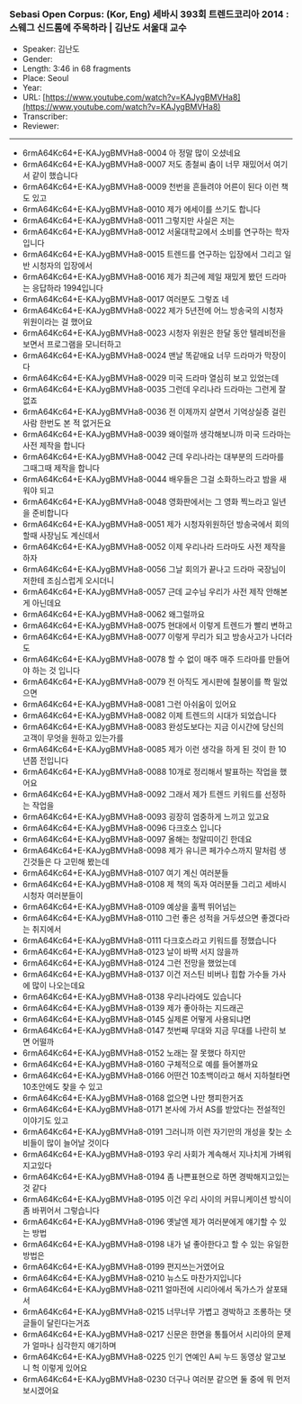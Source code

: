 ### Sebasi Open Corpus: (Kor, Eng) 세바시 393회 트렌드코리아 2014 : 스웨그 신드롬에 주목하라 | 김난도 서울대 교수

- Speaker: 김난도
- Gender: 
- Length: 3:46 in 68 fragments
- Place: Seoul
- Year: 
- URL: [https://www.youtube.com/watch?v=KAJygBMVHa8](https://www.youtube.com/watch?v=KAJygBMVHa8)
- Transcriber: 
- Reviewer: 

---

- 6rmA64Kc64+E-KAJygBMVHa8-0004 아 정말 많이 오셨네요
- 6rmA64Kc64+E-KAJygBMVHa8-0007 저도 종철씨 춤이 너무 재밌어서 여기서 같이 했습니다
- 6rmA64Kc64+E-KAJygBMVHa8-0009 천번을 흔들려야 어른이 된다 이런 책도 있고
- 6rmA64Kc64+E-KAJygBMVHa8-0010 제가 에세이를 쓰기도 합니다
- 6rmA64Kc64+E-KAJygBMVHa8-0011 그렇지만 사실은 저는
- 6rmA64Kc64+E-KAJygBMVHa8-0012 서울대학교에서 소비를 연구하는 학자입니다
- 6rmA64Kc64+E-KAJygBMVHa8-0015 트렌드를 연구하는 입장에서 그리고 일반 시청자의 입장에서
- 6rmA64Kc64+E-KAJygBMVHa8-0016 제가 최근에 제일 재밌게 봤던 드라마는 응답하라 1994입니다
- 6rmA64Kc64+E-KAJygBMVHa8-0017 여러분도 그렇죠 네
- 6rmA64Kc64+E-KAJygBMVHa8-0022 제가 5년전에 어느 방송국의 시청자 위원이라는 걸 했어요
- 6rmA64Kc64+E-KAJygBMVHa8-0023 시청자 위원은 한달 동안 텔레비전을 보면서 프로그램을 모니터하고
- 6rmA64Kc64+E-KAJygBMVHa8-0024 맨날 똑같애요 너무 드라마가 막장이다
- 6rmA64Kc64+E-KAJygBMVHa8-0029 미국 드라마 열심히 보고 있었는데
- 6rmA64Kc64+E-KAJygBMVHa8-0035 그런데 우리나라 드라마는 그런게 잘 없죠
- 6rmA64Kc64+E-KAJygBMVHa8-0036 전 이제까지 살면서 기억상실증 걸린 사람 한번도 본 적 없거든요
- 6rmA64Kc64+E-KAJygBMVHa8-0039 왜이럴까 생각해보니까 미국 드라마는 사전 제작을 합니다
- 6rmA64Kc64+E-KAJygBMVHa8-0042 근데 우리나라는 대부분의 드라마를 그때그때 제작을 합니다
- 6rmA64Kc64+E-KAJygBMVHa8-0044 배우들은 그걸 소화하느라고 밤을 새워야 되고
- 6rmA64Kc64+E-KAJygBMVHa8-0048 영화판에서는 그 영화 찍느라고 일년을 준비합니다
- 6rmA64Kc64+E-KAJygBMVHa8-0051 제가 시청자위원하던 방송국에서 회의할때 사장님도 계신데서
- 6rmA64Kc64+E-KAJygBMVHa8-0052 이제 우리나라 드라마도 사전 제작을 하자
- 6rmA64Kc64+E-KAJygBMVHa8-0056 그날 회의가 끝나고 드라마 국장님이 저한테 조심스럽게 오시더니
- 6rmA64Kc64+E-KAJygBMVHa8-0057 근데 교수님 우리가 사전 제작 안해본게 아닌데요
- 6rmA64Kc64+E-KAJygBMVHa8-0062 왜그럴까요
- 6rmA64Kc64+E-KAJygBMVHa8-0075 현대에서 이렇게 트렌드가 빨리 변하고
- 6rmA64Kc64+E-KAJygBMVHa8-0077 이렇게 무리가 되고 방송사고가 나더라도
- 6rmA64Kc64+E-KAJygBMVHa8-0078 할 수 없이 매주 매주 드라마를 만들어야 하는 것 입니다
- 6rmA64Kc64+E-KAJygBMVHa8-0079 전 아직도 게시판에 칠봉이를 쫙 밀었으면
- 6rmA64Kc64+E-KAJygBMVHa8-0081 그런 아쉬움이 있어요
- 6rmA64Kc64+E-KAJygBMVHa8-0082 이제 트렌드의 시대가 되었습니다
- 6rmA64Kc64+E-KAJygBMVHa8-0083 완성도보다는 지금 이시간에 당신의 고객이 무엇을 원하고 있는가를
- 6rmA64Kc64+E-KAJygBMVHa8-0085 제가 이런 생각을 하게 된 것이 한 10년쯤 전입니다
- 6rmA64Kc64+E-KAJygBMVHa8-0088 10개로 정리해서 발표하는 작업을 했어요
- 6rmA64Kc64+E-KAJygBMVHa8-0092 그래서 제가 트렌드 키워드를 선정하는 작업을
- 6rmA64Kc64+E-KAJygBMVHa8-0093 굉장히 엄중하게 느끼고 있고요
- 6rmA64Kc64+E-KAJygBMVHa8-0096 다크호스 입니다
- 6rmA64Kc64+E-KAJygBMVHa8-0097 올해는 청말띠이긴 한데요
- 6rmA64Kc64+E-KAJygBMVHa8-0098 제가 유니콘 페가수스까지 말처럼 생긴것들은 다 고민해 봤는데
- 6rmA64Kc64+E-KAJygBMVHa8-0107 여기 계신 여러분들
- 6rmA64Kc64+E-KAJygBMVHa8-0108 제 책의 독자 여러분들 그리고 세바시 시청자 여러분들이
- 6rmA64Kc64+E-KAJygBMVHa8-0109 예상을 훌쩍 뛰어넘는
- 6rmA64Kc64+E-KAJygBMVHa8-0110 그런 좋은 성적을 거두셨으면 좋겠다라는 취지에서
- 6rmA64Kc64+E-KAJygBMVHa8-0111 다크호스라고 키워드를 정했습니다
- 6rmA64Kc64+E-KAJygBMVHa8-0123 날이 바짝 서지 않을까
- 6rmA64Kc64+E-KAJygBMVHa8-0124 그런 전망을 했었는데
- 6rmA64Kc64+E-KAJygBMVHa8-0137 이건 저스틴 비버나 힙합 가수들 가사에 많이 나오는데요
- 6rmA64Kc64+E-KAJygBMVHa8-0138 우리나라에도 있습니다
- 6rmA64Kc64+E-KAJygBMVHa8-0139 제가 좋아하는 지드래곤
- 6rmA64Kc64+E-KAJygBMVHa8-0145 실제론 어떻게 사용되냐면
- 6rmA64Kc64+E-KAJygBMVHa8-0147 첫번째 무대와 지금 무대를 나란히 보면 어떨까
- 6rmA64Kc64+E-KAJygBMVHa8-0152 노래는 잘 못했다 하지만
- 6rmA64Kc64+E-KAJygBMVHa8-0160 구체적으로 예를 들어볼까요
- 6rmA64Kc64+E-KAJygBMVHa8-0166 어떤건 10초백이라고 해서 지하철타면 10초안에도 찾을 수 있고
- 6rmA64Kc64+E-KAJygBMVHa8-0168 없으면 나만 챙피한거죠
- 6rmA64Kc64+E-KAJygBMVHa8-0171 본사에 가서 AS를 받았다는 전설적인 이야기도 있고
- 6rmA64Kc64+E-KAJygBMVHa8-0191 그러니까 이런 자기만의 개성을 찾는 소비들이 많이 늘어날 것이다
- 6rmA64Kc64+E-KAJygBMVHa8-0193 우리 사회가 계속해서 지나치게 가벼워지고있다
- 6rmA64Kc64+E-KAJygBMVHa8-0194 좀 나쁜표현으로 하면 경박해지고있는 것 같다
- 6rmA64Kc64+E-KAJygBMVHa8-0195 이건 우리 사이의 커뮤니케이션 방식이 좀 바뀌어서 그렇습니다
- 6rmA64Kc64+E-KAJygBMVHa8-0196 옛날엔 제가 여러분에게 얘기할 수 있는 방법
- 6rmA64Kc64+E-KAJygBMVHa8-0198 내가 널 좋아한다고 할 수 있는 유일한 방법은
- 6rmA64Kc64+E-KAJygBMVHa8-0199 편지쓰는거였어요
- 6rmA64Kc64+E-KAJygBMVHa8-0210 뉴스도 마찬가지입니다
- 6rmA64Kc64+E-KAJygBMVHa8-0211 얼마전에 시리아에서 독가스가 살포돼서
- 6rmA64Kc64+E-KAJygBMVHa8-0215 너무너무 가볍고 경박하고 조롱하는 댓글들이 달린다는거죠
- 6rmA64Kc64+E-KAJygBMVHa8-0217 신문은 한면을 통틀어서 시리아의 문제가 얼마나 심각한지 얘기하며
- 6rmA64Kc64+E-KAJygBMVHa8-0225 인기 연예인 A씨 누드 동영상 알고보니 헉 이렇게 있어요
- 6rmA64Kc64+E-KAJygBMVHa8-0230 더구나 여러분 같으면 둘 중에 뭐 먼저 보시겠어요
